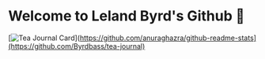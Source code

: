 # Welcome to Leland Byrd's Github 👋
[![Tea Journal Card](https://github-readme-stats.vercel.app/api/pin/?username=byrdbass&repo=tea_journal)](https://github.com/anuraghazra/github-readme-stats](https://github.com/Byrdbass/tea-journal)

<!--
[![Leland's GitHub stats](https://github-readme-stats.vercel.app/api?username=byrdbass)](https://github.com/anuraghazra/github-readme-stats)
**Byrdbass/Byrdbass** is a ✨ _special_ ✨ repository because its `README.md` (this file) appears on your GitHub profile.

Here are some ideas to get you started:

- 🔭 I’m currently working on ...
- 🌱 I’m currently learning ...
- 👯 I’m looking to collaborate on ...
- 🤔 I’m looking for help with ...
- 💬 Ask me about ...
- 📫 How to reach me: ...
- 😄 Pronouns: ...
- ⚡ Fun fact: ...
-->
